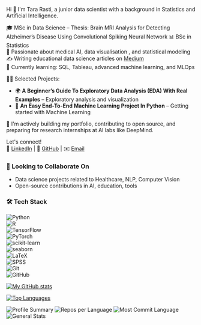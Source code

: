 Hi 👋 I'm Tara Rasti, a junior data scientist with a background in Statistics and Artificial Intelligence.

🎓 MSc in Data Science – Thesis: Brain MRI Analysis for Detecting Alzheimer’s Disease Using Convolutional Spiking Neural Network
📊 BSc in Statistics  
🧠 Passionate about medical AI, data visualisation , and statistical modeling  
✍️ Writing educational data science articles on [Medium](https://medium.com/@tararasti)  
🔭 Currently learning: SQL, Tableau, advanced machine learning, and MLOps  

👨‍💻 Selected Projects:
- 🌍 **A Beginner’s Guide To Exploratory Data Analysis (EDA) With Real Examples** – Exploratory analysis and visualization  
- 🎯 **An Easy End-To-End Machine Learning Project In Python** – Getting started with Machine Learning  

📌 I'm actively building my portfolio, contributing to open source, and preparing for research internships at AI labs like DeepMind.

Let's connect!  
🔗 [LinkedIn](https://www.linkedin.com/in/tararasti) | 🐙 [GitHub](https://github.com/tararasti) | ✉️ [Email](tararasti@gmail.com)

### 👯 Looking to Collaborate On
- Data science projects related to Healthcare, NLP, Computer Vision
- Open-source contributions in AI, education, tools
### 🛠️ Tech Stack

![Python](https://img.shields.io/badge/Python-3670A0?style=for-the-badge&logo=python&logoColor=white)  
![R](https://img.shields.io/badge/R-276DC3?style=for-the-badge&logo=r&logoColor=white)  
![TensorFlow](https://img.shields.io/badge/TensorFlow-FF6F00?style=for-the-badge&logo=tensorflow&logoColor=white)  
![PyTorch](https://img.shields.io/badge/PyTorch-EE4C2C?style=for-the-badge&logo=pytorch&logoColor=white)  
![scikit-learn](https://img.shields.io/badge/scikit--learn-F7931E?style=for-the-badge&logo=scikit-learn&logoColor=white)  
![seaborn](https://img.shields.io/badge/Seaborn-0D4068?style=for-the-badge&logo=python&logoColor=white)  
![LaTeX](https://img.shields.io/badge/LaTeX-008080?style=for-the-badge&logo=latex&logoColor=white)  
![SPSS](https://img.shields.io/badge/SPSS-005BAC?style=for-the-badge&logo=ibm&logoColor=white)  
![Git](https://img.shields.io/badge/Git-F05032?style=for-the-badge&logo=git&logoColor=white)  
![GitHub](https://img.shields.io/badge/GitHub-181717?style=for-the-badge&logo=github&logoColor=white)


<!-- Github Readme Stats -->
[![My GitHub stats](https://github-readme-stats.vercel.app/api?username=YOUR_USERNAME&show_icons=true&theme=radical)](https://github.com/anuraghazra/github-readme-stats)

<!-- Top Languages -->
[![Top Languages](https://github-readme-stats.vercel.app/api/top-langs/?username=YOUR_USERNAME&layout=compact&theme=radical)](https://github.com/anuraghazra/github-readme-stats)

<!-- Profile Summary Cards -->
![Profile Summary](https://github-profile-summary-cards.vercel.app/api/cards/profile-details?username=YOUR_USERNAME&theme=github_dark)
![Repos per Language](https://github-profile-summary-cards.vercel.app/api/cards/repos-per-language?username=YOUR_USERNAME&theme=github_dark)
![Most Commit Language](https://github-profile-summary-cards.vercel.app/api/cards/most-commit-language?username=YOUR_USERNAME&theme=github_dark)
![General Stats](https://github-profile-summary-cards.vercel.app/api/cards/stats?username=YOUR_USERNAME&theme=github_dark)

